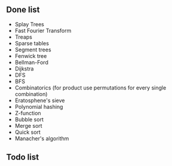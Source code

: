 ## Done list
- Splay Trees
- Fast Fourier Transform
- Treaps
- Sparse tables
- Segment trees
- Fenwick tree
- Bellman-Ford
- Dijkstra
- DFS
- BFS
- Combinatorics (for product use permutations for every single combination)
- Eratosphene's sieve
- Polynomial hashing
- Z-function
- Bubble sort
- Merge sort
- Quick sort
- Manacher's algorithm

## Todo list
